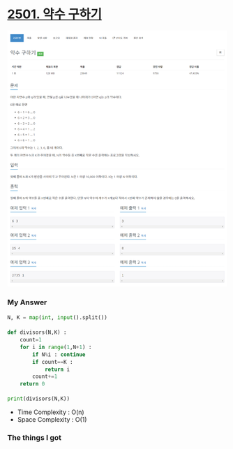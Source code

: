 # [2501. 약수 구하기](https://www.acmicpc.net/problem/2501)

![image](Problem.png)



### My Answer

```python
N, K = map(int, input().split())

def divisors(N,K) : 
    count=1
    for i in range(1,N+1) : 
        if N%i : continue
        if count==K : 
            return i
        count+=1
    return 0

print(divisors(N,K))
```

* Time Complexity : O(n)
* Space Complexity : O(1)



### The things I got
